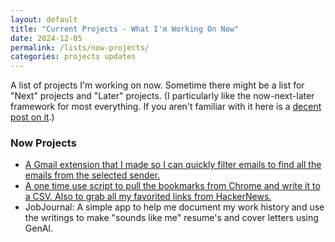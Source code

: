 ```yaml
---
layout: default
title: "Current Projects - What I'm Working On Now"
date: 2024-12-05
permalink: /lists/now-projects/
categories: projects updates
---
```



A list of projects I'm working on now. Sometime there might be a list for "Next" projects and "Later" projects. (I particularly like the now-next-later framework for most everything. If you aren't familiar with it here is a [decent post on it](https://www.prodpad.com/blog/invented-now-next-later-roadmap/).)

### Now Projects

- [A Gmail extension that I made so I can quickly filter emails to find all the emails from the selected sender.](https://github.com/dontoisme/Gmail-Quick-Filter)
- [A one time use script to pull the bookmarks from Chrome and write it to a CSV. Also to grab all my favorited links from HackerNews. ](https://github.com/dontoisme/PythonWeb)
- JobJournal: A simple app to help me document my work history and use the writings to make "sounds like me" resume's and cover letters using GenAI.
